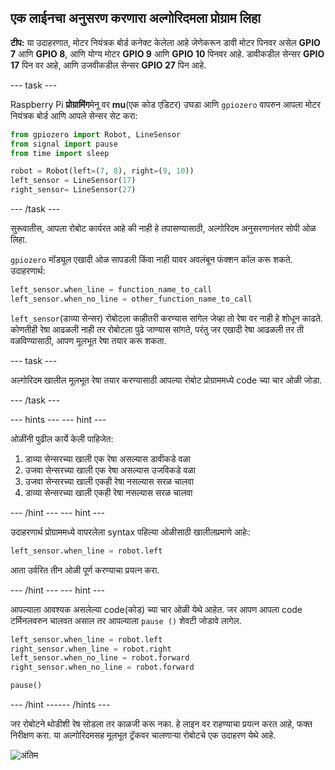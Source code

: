 ## एक लाईनचा अनुसरण करणारा अल्गोरिदमला प्रोग्राम लिहा

**टीप:** या उदाहरणात, मोटर नियंत्रक बोर्ड कनेक्ट केलेला आहे जेणेकरून डावी मोटर पिनवर असेल **GPIO 7** आणि **GPIO 8**, आणि योग्य मोटर **GPIO 9** आणि **GPIO 10** पिनवर आहे. डावीकडील सेन्सर **GPIO 17** पिन वर आहे, आणि उजवीकडील सेन्सर **GPIO 27** पिन आहे.

--- task ---

Raspberry Pi **प्रोग्रामिंग**मेनू वर **mu**(एक कोड एडिटर) उघडा आणि `gpiozero` वापरुन आपला मोटर नियंत्रक बोर्ड आणि आपले सेन्सर सेट करा:

```python
from gpiozero import Robot, LineSensor
from signal import pause
from time import sleep

robot = Robot(left=(7, 8), right=(9, 10)) 
left_sensor = LineSensor(17)
right_sensor= LineSensor(27)
```

--- /task ---

सुरूवातीस, आपला रोबोट कार्यरत आहे की नाही हे तपासण्यासाठी, अल्गोरिदम अनुसरणानंतर सोपी ओळ लिहा.

`gpiozero` मॉड्यूल एखादी ओळ सापडली किंवा नाही यावर अवलंबून फंक्शन कॉल करू शकते. उदाहरणार्थ:

```python
left_sensor.when_line = function_name_to_call
left_sensor.when_no_line = other_function_name_to_call
```

`left_sensor`(डाव्या सेन्सर) रोबोटला काहीतरी करण्यास सांगेल जेव्हा तो रेषा वर नाही हे शोधून काढते. कोणतीही रेषा आढळली नाही तर रोबोटला पुढे जाण्यास सांगते, परंतु जर एखादी रेषा आढळली तर ती वळविण्यासाठी, आपण मूलभूत रेषा तयार करू शकता.

--- task ---

अल्गोरिदम खालील मूलभूत रेषा तयार करण्यासाठी आपल्या रोबोट प्रोग्राममध्ये code च्या चार ओळी जोडा.

--- /task ---

--- hints ---
 --- hint ---

ओळींनी पुढील कार्ये केली पाहिजेत:

1. डाव्या सेन्सरच्या खाली एक रेषा असल्यास डावीकडे वळा
2. उजवा सेन्सरच्या खाली एक रेषा असल्यास उजविकडे वळा
3. उजवा सेन्सरच्या खाली एकही रेषा नसल्यास सरळ चालवा
4. डाव्या सेन्सरच्या खाली एकही रेषा नसल्यास सरळ चालवा

--- /hint --- --- hint ---

उदाहरणार्थ प्रोग्राममध्ये वापरलेला syntax पहिल्या ओळीसाठी खालीलप्रमाणे आहेः:

```python
left_sensor.when_line = robot.left
```

आता उर्वरित तीन ओळी पूर्ण करण्याचा प्रयत्न करा.

--- /hint --- --- hint ---

आपल्याला आवश्यक असलेल्या code(कोड) च्या चार ओळी येथे आहेत. जर आपण आपला code टर्मिनलवरुन चालवत असाल तर आपल्याला `pause ()` शेवटी जोडावे लागेल.

```python
left_sensor.when_line = robot.left
right_sensor.when_line = robot.right
left_sensor.when_no_line = robot.forward
right_sensor.when_no_line = robot.forward

pause()
```

--- /hint ------ /hints ---

जर रोबोटने थोडीशी रेष सोडला तर काळजी करू नका. हे लाइन वर राहण्याचा प्रयत्न करत आहे, फक्त निरीक्षण करा. या अल्गोरिदमसह मूलभूत ट्रॅकवर चालणार्‍या रोबोटचे एक उदाहरण येथे आहे.

![अंतिम](images/final.gif)
